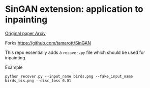 # SinGAN extension: application to inpainting
[Original paper Arxiv](https://arxiv.org/pdf/1905.01164.pdf) 

Forks https://github.com/tamarott/SinGAN

This repo essentially adds a `recover.py` file which should be used for inpainting.


Example 
```
python recover.py --input_name birds.png --fake_input_name birds_bis.png --disc_loss 0.01
```




